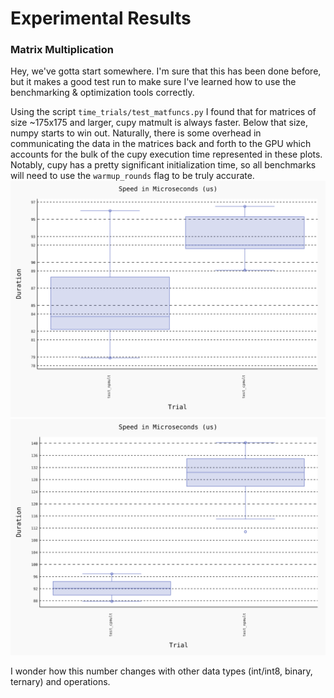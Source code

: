 # Experimental Results

### Matrix Multiplication
Hey, we've gotta start somewhere. I'm sure that this has been done before, but it makes a good test run to make sure I've learned how to use the benchmarking & optimization tools correctly.

Using the script `time_trials/test_matfuncs.py` I found that for matrices of size ~175x175 and larger, cupy matmult is always faster. Below that size, numpy starts to win out. Naturally, there is some overhead in communicating the data in the matrices back and forth to the GPU which accounts for the bulk of the cupy execution time represented in these plots. Notably, cupy has a pretty significant initialization time, so all benchmarks will need to use the `warmup_rounds` flag to be truly accurate.
![150x150](../blob/benchmark_matmul_150.svg)
![175x175](../blob/benchmark_matmul_175.svg)

I wonder how this number changes with other data types (int/int8, binary, ternary) and operations. 